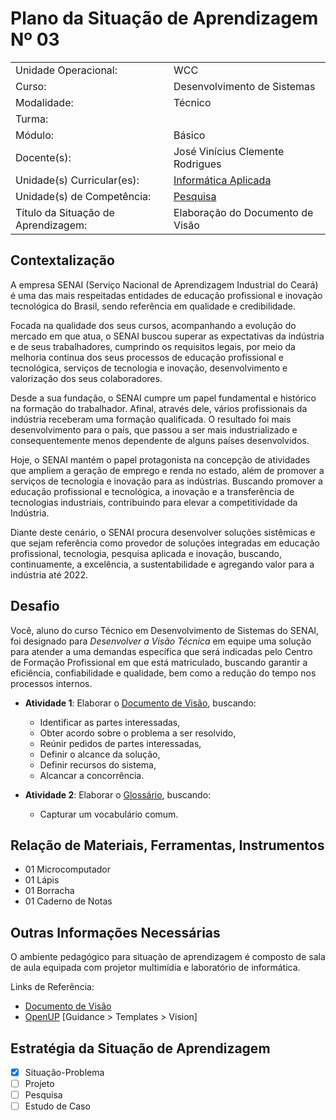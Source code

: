 # Plano da Situação de Aprendizagem Nº 03

|||
|---|---|
| Unidade Operacional: | WCC |
| Curso: | Desenvolvimento de Sistemas |
| Modalidade: | Técnico |
| Turma: ||
| Módulo: | Básico |
| Docente(s): | José Vinícius Clemente Rodrigues |
| Unidade(s) Curricular(es): | [Informática Aplicada](UC03.md) |
| Unidade(s) de Competência: | [Pesquisa](UC03.md#section-5) |
| Título da Situação de Aprendizagem: | Elaboração do Documento de Visão |

## Contextalização

A empresa SENAI (Serviço Nacional de Aprendizagem Industrial do Ceará) é uma das mais respeitadas entidades de educação profissional e inovação tecnológica do Brasil, sendo referência em qualidade e credibilidade.

Focada na qualidade dos seus cursos, acompanhando a evolução do mercado em que atua, o SENAI buscou superar as expectativas da indústria e de seus trabalhadores, cumprindo os requisitos legais, por meio da melhoria contínua dos seus processos de educação profissional e tecnológica, serviços de tecnologia e inovação, desenvolvimento e valorização dos seus colaboradores.

Desde a sua fundação, o SENAI cumpre um papel fundamental e histórico na formação do trabalhador. Afinal, através dele, vários profissionais da indústria receberam uma formação qualificada. O resultado foi mais desenvolvimento para o país, que passou a ser mais industrializado e consequentemente menos dependente de alguns países desenvolvidos.

Hoje, o SENAI mantém o papel protagonista na concepção de atividades que ampliem a geração de emprego e renda no estado, além de promover a serviços de tecnologia e inovação para as indústrias. Buscando promover a educação profissional e tecnológica, a inovação e a transferência de tecnologias industriais, contribuindo para elevar a competitividade da Indústria.

Diante deste cenário, o SENAI procura desenvolver soluções sistêmicas e que sejam referência como provedor de soluções integradas em educação profissional, tecnologia, pesquisa aplicada e inovação, buscando, continuamente, a excelência, a sustentabilidade e agregando valor para a indústria até 2022.

## Desafio

Você, aluno do curso Técnico em Desenvolvimento de Sistemas do SENAI, foi designado para _Desenvolver a Visão Técnica_ em equipe uma solução para atender a uma demandas específica que será indicadas pelo Centro de Formação Profissional em que está matriculado, buscando garantir a eficiência, confiabilidade e qualidade, bem como a redução do tempo nos processos internos.

* __Atividade 1__: Elaborar o [Documento de Visão](VISION.md), buscando:
    - Identificar as partes interessadas,
    - Obter acordo sobre o problema a ser resolvido,
    - Reúnir pedidos de partes interessadas,
    - Definir o alcance da solução,
    - Definir recursos do sistema,
    - Alcancar a concorrência.

* __Atividade 2__: Elaborar o [Glossário](), buscando:
    - Capturar um vocabulário comum.

## Relação de Materiais, Ferramentas, Instrumentos

* 01 Microcomputador
* 01 Lápis
* 01 Borracha
* 01 Caderno de Notas

## Outras Informações Necessárias

O ambiente pedagógico para situação de aprendizagem é composto de sala de aula equipada com projetor multimídia e laboratório de informática.

Links de Referência:
* [Documento de Visão](https://www.ibm.com/support/knowledgecenter/pt-br/SSR27Q_4.0.7/com.ibm.rational.rrm.help.doc/topics/r_vision_doc.html)
* [OpenUP](http://epf.eclipse.org/wikis/openup/) [Guidance > Templates > Vision]

## Estratégia da Situação de Aprendizagem

- [x] Situação-Problema
- [ ] Projeto
- [ ] Pesquisa
- [ ] Estudo de Caso